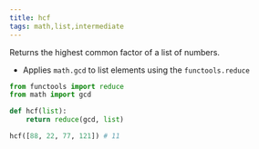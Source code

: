 ```yaml
---
title: hcf
tags: math,list,intermediate
---
```


Returns the highest common factor of a list of numbers.

- Applies `math.gcd` to list elements using the `functools.reduce`

```py
from functools import reduce
from math import gcd

def hcf(list):
    return reduce(gcd, list)
```

```py
hcf([88, 22, 77, 121]) # 11
```
